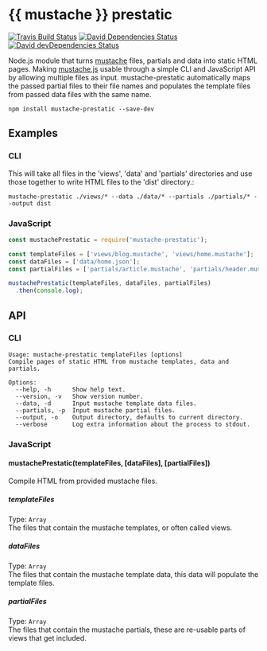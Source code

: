 # {{ mustache }} prestatic
[![Travis Build Status][travis-icon]][travis]
[![David Dependencies Status][david-icon]][david]
[![David devDependencies Status][david-dev-icon]][david-dev]

Node.js module that turns [mustache] files, partials and data into static HTML pages. Making [mustache.js] usable through a simple CLI and JavaScript API by allowing multiple files as input. mustache-prestatic automatically maps the passed partial files to their file names and populates the template files from passed data files with the same name.

`npm install mustache-prestatic --save-dev`

## Examples

### CLI
This will take all files in the 'views', 'data' and 'partials' directories and use those together to write HTML files to the 'dist' directory.:
```shell
mustache-prestatic ./views/* --data ./data/* --partials ./partials/* --output dist
```

### JavaScript
```js
const mustachePrestatic = require('mustache-prestatic');

const templateFiles = ['views/blog.mustache', 'views/home.mustache'];
const dataFiles = ['data/home.json'];
const partialFiles = ['partials/article.mustache', 'partials/header.mustache'];

mustachePrestatic(templateFiles, dataFiles, partialFiles)
  .then(console.log);
```

## API

### CLI
```
Usage: mustache-prestatic templateFiles [options]
Compile pages of static HTML from mustache templates, data and partials.

Options:
  --help, -h      Show help text.
  --version, -v   Show version number.
  --data, -d      Input mustache template data files.
  --partials, -p  Input mustache partial files.
  --output, -o    Output directory, defaults to current directory.
  --verbose       Log extra information about the process to stdout.
```

### JavaScript
#### mustachePrestatic(templateFiles, [dataFiles], [partialFiles])
Compile HTML from provided mustache files.

##### templateFiles
Type: `Array`  
The files that contain the mustache templates, or often called views.

##### dataFiles
Type: `Array`  
The files that contain the mustache template data, this data will populate the template files.

##### partialFiles
Type: `Array`  
The files that contain the mustache partials, these are re-usable parts of views that get included.

[mustache]: https://mustache.github.io/
[mustache.js]: https://github.com/janl/mustache.js
[travis]: https://travis-ci.org/Siilwyn/mustache-prestatic
[travis-icon]: https://img.shields.io/travis/Siilwyn/mustache-prestatic/master.svg?style=flat-square
[david]: https://david-dm.org/Siilwyn/mustache-prestatic
[david-icon]: https://img.shields.io/david/Siilwyn/mustache-prestatic.svg?style=flat-square
[david-dev]: https://david-dm.org/Siilwyn/mustache-prestatic#info=devDependencies
[david-dev-icon]: https://img.shields.io/david/dev/Siilwyn/mustache-prestatic.svg?style=flat-square
